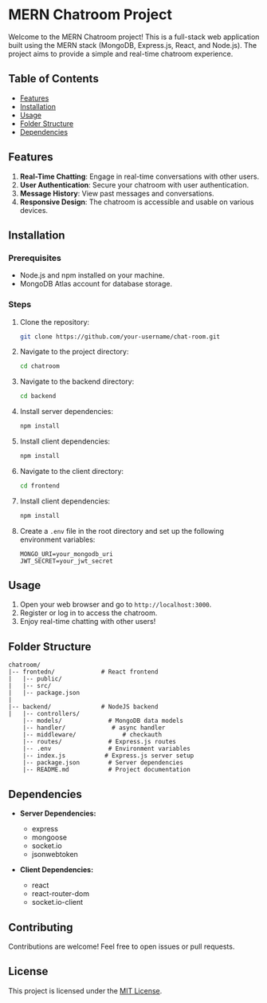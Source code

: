 # MERN Chatroom Project

Welcome to the MERN Chatroom project! This is a full-stack web application built using the MERN stack (MongoDB, Express.js, React, and Node.js). The project aims to provide a simple and real-time chatroom experience.

## Table of Contents

- [Features](#features)
- [Installation](#installation)
- [Usage](#usage)
- [Folder Structure](#folder-structure)
- [Dependencies](#dependencies)


## Features

1. **Real-Time Chatting**: Engage in real-time conversations with other users.
2. **User Authentication**: Secure your chatroom with user authentication.
3. **Message History**: View past messages and conversations.
5. **Responsive Design**: The chatroom is accessible and usable on various devices.

## Installation

### Prerequisites

- Node.js and npm installed on your machine.
- MongoDB Atlas account for database storage.

### Steps

1. Clone the repository:

   ```bash
   git clone https://github.com/your-username/chat-room.git
   ```

2. Navigate to the project directory:

   ```bash
   cd chatroom
   ```

3. Navigate to the backend directory:

   ```bash
   cd backend
   ```
4. Install server dependencies:

   ```bash
   npm install
   ```

4. Install client dependencies:

   ```bash
   npm install
   ```
5. Navigate to the client directory:

   ```bash
   cd frontend
   ```

6. Install client dependencies:

   ```bash
   npm install
   ```

7. Create a `.env` file in the root directory and set up the following environment variables:

   ```env
   MONGO_URI=your_mongodb_uri
   JWT_SECRET=your_jwt_secret
   ```





## Usage

1. Open your web browser and go to `http://localhost:3000`.
2. Register or log in to access the chatroom.
3. Enjoy real-time chatting with other users!

## Folder Structure

```plaintext
chatroom/
|-- frontedn/             # React frontend
|   |-- public/
|   |-- src/
|   |-- package.json
|   
|-- backend/              # NodeJS backend
|   |-- controllers/
    |-- models/             # MongoDB data models
    |-- handler/             # async handler
    |-- middleware/             # checkauth
    |-- routes/             # Express.js routes
    |-- .env                # Environment variables
    |-- index.js           # Express.js server setup
    |-- package.json        # Server dependencies
    |-- README.md           # Project documentation
```



       


## Dependencies

- **Server Dependencies:**
  - express
  - mongoose
  - socket.io
  - jsonwebtoken


- **Client Dependencies:**
  - react
  - react-router-dom
  - socket.io-client

## Contributing

Contributions are welcome! Feel free to open issues or pull requests.

## License

This project is licensed under the [MIT License](LICENSE).
